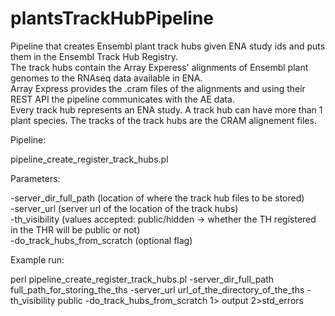 # plantsTrackHubPipeline
Pipeline that creates Ensembl plant track hubs given ENA study ids and puts them in the Ensembl Track Hub Registry.<br />
The track hubs contain the Array Experess' alignments of Ensembl plant genomes to the RNAseq data available in ENA.<br />
Array Express provides the .cram files of the alignments and using their REST API the pipeline communicates with the AE data.<br />
Every track hub represents an ENA study. A track hub can have more than 1 plant species. The tracks of the track hubs are the CRAM alignement files.<br />

Pipeline:

 pipeline_create_register_track_hubs.pl

Parameters:

-server_dir_full_path  (location of where the track hub files to be stored)<br />
-server_url  (server url of the location of the track hubs)<br />
-th_visibility (values accepted: public/hidden -> whether the TH registered in the THR will be public or not)<br />
-do_track_hubs_from_scratch (optional flag) <br />

Example run:

perl pipeline_create_register_track_hubs.pl -server_dir_full_path full_path_for_storing_the_ths -server_url url_of_the_directory_of_the_ths -th_visibility public -do_track_hubs_from_scratch 1> output 2>std_errors


